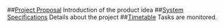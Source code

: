 ##[Project Proposal](https://github.com/FitnessForGeeks/FitnessForGeeks/Documents/ProjectProposal_FitnessForGeeks.pdf)
Introduction of the product idea
##[System Specifications](https://github.com/FitnessForGeeks/FitnessForGeeks/Documents/SystemSpecification_FitnessForGeeks.pdf)
Details about the project
##[Timetable](https://github.com/FitnessForGeeks/FitnessForGeeks/Documents/Timetable.pdf)
Tasks are monitored.
